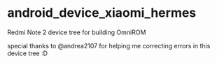 # android_device_xiaomi_hermes

Redmi Note 2 device tree for building OmniROM

special thanks to @andrea2107 for helping me correcting errors in this device tree :D
